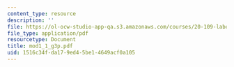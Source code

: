 ```yaml
---
content_type: resource
description: ''
file: https://ol-ocw-studio-app-qa.s3.amazonaws.com/courses/20-109-laboratory-fundamentals-in-biological-engineering-fall-2007/1516c34fda179ed45be14649acf0a105_mod1_1_g3p.pdf
file_type: application/pdf
resourcetype: Document
title: mod1_1_g3p.pdf
uid: 1516c34f-da17-9ed4-5be1-4649acf0a105
---
```

